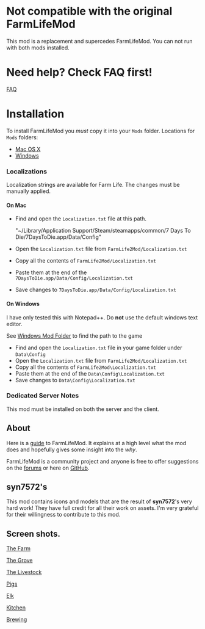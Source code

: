 # Not compatible with the original FarmLifeMod

This mod is a replacement and supercedes FarmLifeMod. You can not run with both mods installed. 

# Need help? Check FAQ first!

[FAQ](https://github.com/stasis78/FarmLife2Mod/blob/master/FAQs.md)

# Installation

To install FarmLifeMod you *must* copy it into your `Mods` folder. Locations for `Mods` folders:

- [Mac OS X](https://7daystodie.com/forums/showthread.php?101570-modlets-on-Mac)
- [Windows](https://7daystodie.gamepedia.com/How_to_Install_Modlets)

### Localizations

Localization strings are available for Farm Life. The changes must be manually applied.

#### On Mac

- Find and open the `Localization.txt` file at this path.

    "~/Library/Application Support/Steam/steamapps/common/7 Days To Die/7DaysToDie.app/Data/Config"
    
- Open the `Localization.txt` file from `FarmLife2Mod/Localization.txt`
- Copy all the contents of `FarmLife2Mod/Localization.txt`
- Paste them at the end of the `7DaysToDie.app/Data/Config/Localization.txt`
- Save changes to `7DaysToDie.app/Data/Config/Localization.txt`


#### On Windows

I have only tested this with Notepad++. Do **not** use the default windows text editor.

See [Windows Mod Folder](https://7daystodie.gamepedia.com/How_to_Install_Modlets) to find the path to the game

- Find and open the `Localization.txt` file in your game folder under `Data\Config`
- Open the `Localization.txt` file from `FarmLife2Mod/Localization.txt`
- Copy all the contents of `FarmLife2Mod\Localization.txt`
- Paste them at the end of the `Data\Config\Localization.txt`
- Save changes to `Data\Config\Localization.txt`


### Dedicated Server Notes

This mod must be installed on both the server and the client.


## About

Here is a [guide](https://github.com/stasis78/FarmLife2Mod/blob/master/FarmLifeMod.md) to FarmLifeMod. It explains at a high level what the mod does and hopefully gives some insight into the *why*.

FarmLifeMod is a community project and anyone is free to offer suggestions on the [forums](https://7daystodie.com/forums/showthread.php?111581-Farm-Life-v2) or here on [GitHub](https://github.com/stasis78/FarmLife2Mod/issues).

## syn7572's

This mod contains icons and models that are the result of **syn7572**'s very hard work! They have full credit for all their work on assets. I'm very grateful for their willingness to contribute to this mod.

## Screen shots.

[The Farm](https://drive.google.com/file/d/1lN027djZiscSnSOuCTJoDCvDI_2llFxM/view?usp=sharing)

[The Grove](https://drive.google.com/file/d/145SUfY5RxpymVXxiTxmZX0OPUpXSXNdk/view?usp=sharing)

[The Livestock](https://drive.google.com/file/d/1gj4b44namu-S85KMYd2ITd1eZCoQYaej/view?usp=sharing)

[Pigs](https://drive.google.com/file/d/1TKhTuZncOzPsSr6kPpUOMa0JbJ1mwlmB/view?usp=sharing)

[Elk](https://drive.google.com/file/d/10oxLYsd-2QhafIrS84lOoKW6HSRhd27c/view?usp=sharing)

[Kitchen](https://drive.google.com/file/d/15aWlZG_LPG_eG5yERVekNF5K3V1jR-a5/view?usp=sharing)

[Brewing](https://drive.google.com/file/d/1kdN4Vdh12GmNVcfribBdOXVi2FNbSMsO/view?usp=sharing)

